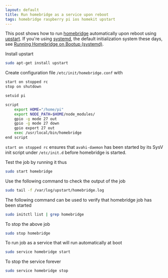 ```yaml
---
layout: default
title: Run homebridge as a service upon reboot
tags: homebridge raspberry pi ios homekit upstart
---
```


This post shows how to run [homebridge](https://github.com/nfarina/homebridge/wiki/Running-HomeBridge-on-a-Raspberry-Pi) automatically upon reboot using [upstart](http://upstart.ubuntu.com/cookbook/). If you're using [systemd](https://www.freedesktop.org/wiki/Software/systemd/), the default initialization system these days, see [Running Homebridge on Bootup (systemd)](https://github.com/nfarina/homebridge/wiki/Running-HomeBridge-on-a-Raspberry-Pi#running-homebridge-on-bootup-systemd).

Install upstart

```bash
sudo apt-get install upstart
```

Create configuration file `/etc/init/homebridge.conf` with

```bash
start on stopped rc
stop on shutdown

setuid pi

script
    export HOME="/home/pi"
    export NODE_PATH=$HOME/node_modules/
    gpio -g mode 27 out
    gpio -g mode 27 down
    gpio export 27 out
    exec /usr/local/bin/homebridge
end script
```

`start on stopped rc` ensures that `avahi-daemon` has been started by its SysV init script under `/etc/init.d` before homebridge is started.

Test the job by running it thus

```bash
sudo start homebridge
```

Use the following command to check the output of the job

```bash
sudo tail -f /var/log/upstart/homebridge.log
```

The following command can be used to verify that homebridge job has been started

```bash
sudo initctl list | grep homebridge
```

To stop the above job

```bash
sudo stop homebridge
```

To run job as a service that will run automatically at boot

```bash
sudo service homebridge start
```

To stop the service forever

```bash
sudo service homebridge stop
```